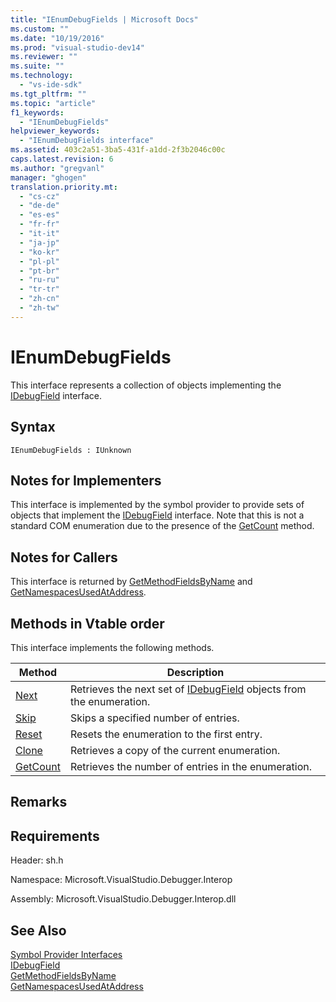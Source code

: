 ```yaml
---
title: "IEnumDebugFields | Microsoft Docs"
ms.custom: ""
ms.date: "10/19/2016"
ms.prod: "visual-studio-dev14"
ms.reviewer: ""
ms.suite: ""
ms.technology: 
  - "vs-ide-sdk"
ms.tgt_pltfrm: ""
ms.topic: "article"
f1_keywords: 
  - "IEnumDebugFields"
helpviewer_keywords: 
  - "IEnumDebugFields interface"
ms.assetid: 403c2a51-3ba5-431f-a1dd-2f3b2046c00c
caps.latest.revision: 6
ms.author: "gregvanl"
manager: "ghogen"
translation.priority.mt: 
  - "cs-cz"
  - "de-de"
  - "es-es"
  - "fr-fr"
  - "it-it"
  - "ja-jp"
  - "ko-kr"
  - "pl-pl"
  - "pt-br"
  - "ru-ru"
  - "tr-tr"
  - "zh-cn"
  - "zh-tw"
---
```

# IEnumDebugFields
This interface represents a collection of objects implementing the [IDebugField](../extensibility/idebugfield.md) interface.  
  
## Syntax  
  
```  
IEnumDebugFields : IUnknown  
```  
  
## Notes for Implementers  
 This interface is implemented by the symbol provider to provide sets of objects that implement the [IDebugField](../extensibility/idebugfield.md) interface. Note that this is not a standard COM enumeration due to the presence of the [GetCount](../extensibility/ienumdebugfields--getcount.md) method.  
  
## Notes for Callers  
 This interface is returned by [GetMethodFieldsByName](../extensibility/idebugsymbolprovider--getmethodfieldsbyname.md) and [GetNamespacesUsedAtAddress](../extensibility/idebugsymbolprovider--getnamespacesusedataddress.md).  
  
## Methods in Vtable order  
 This interface implements the following methods.  
  
|Method|Description|  
|------------|-----------------|  
|[Next](../extensibility/ienumdebugfields--next.md)|Retrieves the next set of [IDebugField](../extensibility/idebugfield.md) objects from the enumeration.|  
|[Skip](../extensibility/ienumdebugfields--skip.md)|Skips a specified number of entries.|  
|[Reset](../extensibility/ienumdebugfields--reset.md)|Resets the enumeration to the first entry.|  
|[Clone](../extensibility/ienumdebugfields--clone.md)|Retrieves a copy of the current enumeration.|  
|[GetCount](../extensibility/ienumdebugfields--getcount.md)|Retrieves the number of entries in the enumeration.|  
  
## Remarks  
  
## Requirements  
 Header: sh.h  
  
 Namespace: Microsoft.VisualStudio.Debugger.Interop  
  
 Assembly: Microsoft.VisualStudio.Debugger.Interop.dll  
  
## See Also  
 [Symbol Provider Interfaces](../extensibility/symbol-provider-interfaces.md)   
 [IDebugField](../extensibility/idebugfield.md)   
 [GetMethodFieldsByName](../extensibility/idebugsymbolprovider--getmethodfieldsbyname.md)   
 [GetNamespacesUsedAtAddress](../extensibility/idebugsymbolprovider--getnamespacesusedataddress.md)